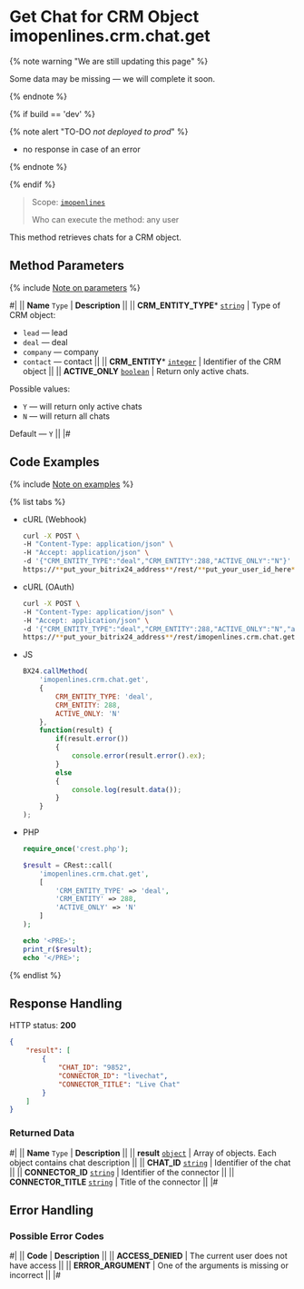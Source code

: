 # Get Chat for CRM Object imopenlines.crm.chat.get

{% note warning "We are still updating this page" %}

Some data may be missing — we will complete it soon.

{% endnote %}

{% if build == 'dev' %}

{% note alert "TO-DO _not deployed to prod_" %}

- no response in case of an error

{% endnote %}

{% endif %}

> Scope: [`imopenlines`](../../../scopes/permissions.md)
>
> Who can execute the method: any user

This method retrieves chats for a CRM object.

## Method Parameters

{% include [Note on parameters](../../../../_includes/required.md) %}

#|
|| **Name**
`Type` | **Description** ||
|| **CRM_ENTITY_TYPE*** 
[`string`](../../../data-types.md) | Type of CRM object: 
- `lead` — lead
- `deal` — deal
- `company` — company
- `contact` — contact
 ||
|| **CRM_ENTITY*** 
[`integer`](../../../data-types.md) | Identifier of the CRM object ||
|| **ACTIVE_ONLY**
[`boolean`](../../../data-types.md) | Return only active chats.

Possible values:
- `Y` — will return only active chats
- `N` — will return all chats
 
Default — `Y` ||
|#

## Code Examples

{% include [Note on examples](../../../../_includes/examples.md) %}

{% list tabs %}

- cURL (Webhook)

    ```bash
    curl -X POST \
    -H "Content-Type: application/json" \
    -H "Accept: application/json" \
    -d '{"CRM_ENTITY_TYPE":"deal","CRM_ENTITY":288,"ACTIVE_ONLY":"N"}' \
    https://**put_your_bitrix24_address**/rest/**put_your_user_id_here**/**put_your_webhook_here**/imopenlines.crm.chat.get
    ```

- cURL (OAuth)

    ```bash
    curl -X POST \
    -H "Content-Type: application/json" \
    -H "Accept: application/json" \
    -d '{"CRM_ENTITY_TYPE":"deal","CRM_ENTITY":288,"ACTIVE_ONLY":"N","auth":"**put_access_token_here**"}' \
    https://**put_your_bitrix24_address**/rest/imopenlines.crm.chat.get
    ```

- JS

    ```js
    BX24.callMethod(
        'imopenlines.crm.chat.get',
        {
            CRM_ENTITY_TYPE: 'deal',
            CRM_ENTITY: 288,
            ACTIVE_ONLY: 'N'
        },
        function(result) {
            if(result.error())
            {
                console.error(result.error().ex);
            }
            else
            {
                console.log(result.data());
            }
        }
    );
    ```

- PHP

    ```php
    require_once('crest.php');

    $result = CRest::call(
        'imopenlines.crm.chat.get',
        [
            'CRM_ENTITY_TYPE' => 'deal',
            'CRM_ENTITY' => 288,
            'ACTIVE_ONLY' => 'N'
        ]
    );

    echo '<PRE>';
    print_r($result);
    echo '</PRE>';
    ```

{% endlist %}

## Response Handling

HTTP status: **200**

```json
{
    "result": [
        {
            "CHAT_ID": "9852",
            "CONNECTOR_ID": "livechat",
            "CONNECTOR_TITLE": "Live Chat"
        }
    ]
}
```

### Returned Data

#|
|| **Name**
`Type` | **Description** ||
|| **result**
[`object`](../../data-types.md) | Array of objects. Each object contains chat description ||
|| **CHAT_ID**
[`string`](../../data-types.md) | Identifier of the chat ||
|| **CONNECTOR_ID**
[`string`](../../data-types.md) | Identifier of the connector ||
|| **CONNECTOR_TITLE**
[`string`](../../data-types.md) | Title of the connector ||
|#

## Error Handling

### Possible Error Codes

#|
|| **Code** | **Description** ||
|| **ACCESS_DENIED** | The current user does not have access ||
|| **ERROR_ARGUMENT** | One of the arguments is missing or incorrect ||
|#